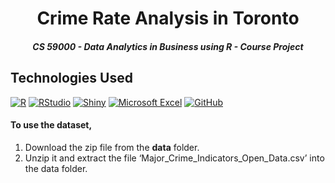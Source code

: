 <a id="readme-top"></a>

<div align="center">
  <h1 align="center">Crime Rate Analysis in Toronto</h1>
  <h5 align="center">CS 59000 - Data Analytics in Business using R - Course Project</h5>
</div>

## Technologies Used
[![R](https://img.shields.io/badge/r-%23276DC3.svg?style=for-the-badge&logo=r&logoColor=white)](https://www.r-project.org/)
[![RStudio](https://img.shields.io/badge/RStudio-4285F4?style=for-the-badge&logo=rstudio&logoColor=white)](https://posit.co/products/open-source/rstudio/)
[![Shiny](https://img.shields.io/badge/Shiny-FF9900?style=for-the-badge)](https://huggingface.co/docs/transformers/en/model_doc/bert)
[![Microsoft Excel](https://img.shields.io/badge/Microsoft_Excel-217346?style=for-the-badge&logo=microsoft-excel&logoColor=white)](https://www.microsoft.com/en-us/microsoft-365/excel)
[![GitHub](https://img.shields.io/badge/GitHub-100000?style=for-the-badge&logo=github&logoColor=white)](https://github.com/)

#### To use the dataset,
1. Download the zip file from the **data** folder.
2. Unzip it and extract the file ‘Major_Crime_Indicators_Open_Data.csv’ into the data folder.
